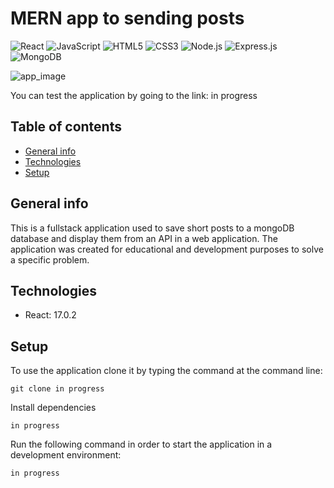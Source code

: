 # MERN app to sending posts

![React](https://img.shields.io/badge/react-%2320232a.svg?style=for-the-badge&logo=react&logoColor=%2361DAFB) ![JavaScript](https://img.shields.io/badge/javascript-%23323330.svg?style=for-the-badge&logo=javascript&logoColor=%23F7DF1E) ![HTML5](https://img.shields.io/badge/html5-%23E34F26.svg?style=for-the-badge&logo=html5&logoColor=white) ![CSS3](https://img.shields.io/badge/css3-%231572B6.svg?style=for-the-badge&logo=css3&logoColor=white) <img alt="Node.js" src="https://img.shields.io/badge/-Node.js-339933?style=for-the-badge&logo=Node.js&logoColor=white" /> ![Express.js](https://img.shields.io/badge/express.js-%23404d59.svg?style=for-the-badge&logo=express&logoColor=%2361DAFB) ![MongoDB](https://img.shields.io/badge/MongoDB-%234ea94b.svg?style=for-the-badge&logo=mongodb&logoColor=white)


![app_image](https://user-images.githubusercontent.com/57043892/144245772-f6dde54b-6eca-4d03-a405-f36b8382102e.png)

You can test the application by going to the link: in progress


## Table of contents

* [General info](#general-info)
* [Technologies](#technologies)
* [Setup](#setup)

## General info

This is a fullstack application used to save short posts to a mongoDB database and display them from an API in a web application. 
The application was created for educational and development purposes to solve a specific problem. 

## Technologies

* React: 17.0.2

## Setup

To use the application clone it by typing the command at the command line:

```git clone in progress```

Install dependencies

```in progress```

Run the following command in order to start the application in a development environment:

```in progress```










